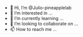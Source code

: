 - 👋 Hi, I’m @Julio-pineapplelab
- 👀 I’m interested in ...
- 🌱 I’m currently learning ...
- 💞️ I’m looking to collaborate on ...
- 📫 How to reach me ...

<!---
Julio-pineapplelab/Julio-pineapplelab is a ✨ special ✨ repository because its `README.md` (this file) appears on your GitHub profile.
You can click the Preview link to take a look at your changes.
--->
